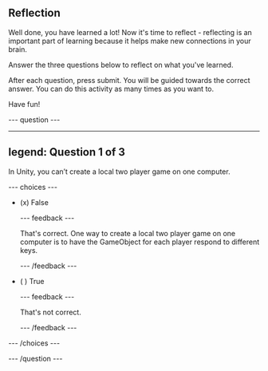 ## Reflection

Well done, you have learned a lot! Now it's time to reflect - reflecting is an important part of learning because it helps make new connections in your brain.

Answer the three questions below to reflect on what you've learned.

After each question, press submit. You will be guided towards the correct answer. You can do this activity as many times as you want to.

Have fun!

--- question ---

---
legend: Question 1 of 3
---


In Unity, you can’t create a local two player game on one computer.

--- choices ---

- (x) False

  --- feedback ---

  That's correct. One way to create a local two player game on one computer is to have the GameObject for each player respond to different keys.

  --- /feedback ---

- ( ) True

  --- feedback ---

  That's not correct.  

  --- /feedback ---

--- /choices ---

--- /question ---
